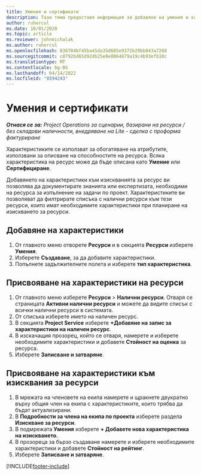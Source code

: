 ```yaml
---
title: Умения и сертификати
description: Тази тема предоставя информация за добавяне на умения и характеристики за сертифициране към ресурси.
author: ruhercul
ms.date: 10/01/2020
ms.topic: article
ms.reviewer: johnmichalak
ms.author: ruhercul
ms.openlocfilehash: 836784bf45ba45da35d685e9372b29bb843a7268
ms.sourcegitcommit: c0792bd65d92db25e0e8864879a19c4b93efb10c
ms.translationtype: MT
ms.contentlocale: bg-BG
ms.lasthandoff: 04/14/2022
ms.locfileid: "8594243"
---
```

# <a name="skills-and-certifications"></a>Умения и сертификати
_**Отнася се за:** Project Operations за сценарии, базирани на ресурси / без складови наличности, внедряване на Lite - сделка с проформа фактуриране_

Характеристиките се използват за обогатяване на атрибутите, използвани за описване на способностите на ресурса. Всяка характеристика на ресурс може да бъде описана като **Умение** или **Сертифициране**.

Добавянето на характеристики към изискванията за ресурс ви позволява да документирате знанията или експертизата, необходими на ресурса за изпълнение на задачи по проект. Характеристиките ви позволяват да филтрирате списъка с налични ресурси към тези ресурси, които имат необходимите характеристики при планиране на изискването за ресурси.

## <a name="add-characteristics"></a>Добавяне на характеристики

1. От главното меню отворете **Ресурси** и в секцията **Ресурси** изберете **Умения**.
2. Изберете **Създаване**, за да добавите характеристики.
3. Попълнете задължителните полета и изберете **тип характеристика**.

## <a name="assign-characteristics-to-resources"></a>Присвояване на характеристики на ресурси

1. От главното меню изберете **Ресурси** > **Налични ресурси**. Отваря се страницата **Активни налични ресурси** и можете да видите списък с всички налични ресурси в системата.
2. От списъка изберете името на наличен ресурс.
3. В секцията **Project Service** изберете **+Добавяне на запис за характеристики на наличен ресурс**.
4. В изскачащия прозорец, който се отваря, намерете и изберете необходимите характеристики и добавете **Стойност на оценка** за ресурса.
5. Изберете **Записване и затваряне**.

## <a name="assign-characteristics-to-resource-requirements"></a>Присвояване на характеристики към изисквания за ресурси

1. В мрежата на членовете на екипа намерете и щракнете двукратно върху общия член на екипа с характеристиките, които трябва да бъдат актуализирани.
2. В **Подробности за члена на екипа по проекта** изберете раздела **Изискване за ресурси**.
3. В подмрежата **Умения** изберете **+ Добавете нова характеристика на изискването.**
4. В прозореца за бързо създаване намерете и изберете необходимите характеристики и добавете **Стойност на рейтинг**.
5. Изберете **Записване и затваряне**.

[!INCLUDE[footer-include](../includes/footer-banner.md)]